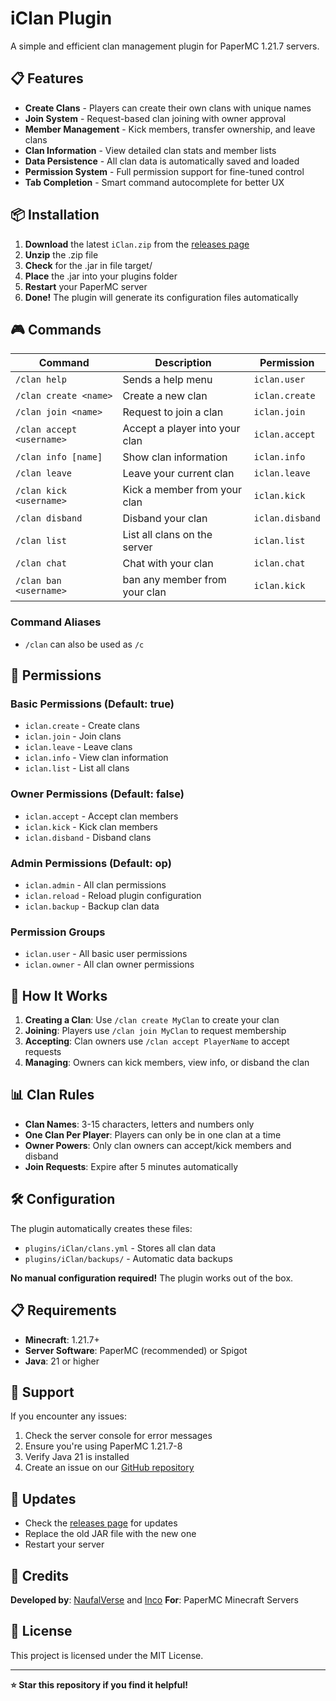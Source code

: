 # iClan Plugin

A simple and efficient clan management plugin for PaperMC 1.21.7 servers.

## 📋 Features

- **Create Clans** - Players can create their own clans with unique names
- **Join System** - Request-based clan joining with owner approval
- **Member Management** - Kick members, transfer ownership, and leave clans
- **Clan Information** - View detailed clan stats and member lists
- **Data Persistence** - All clan data is automatically saved and loaded
- **Permission System** - Full permission support for fine-tuned control
- **Tab Completion** - Smart command autocomplete for better UX

## 📦 Installation

1. **Download** the latest `iClan.zip` from the [releases page](https://github.com/PavTheProgrammer89/Clan-Plugin/releases)
2. **Unzip** the .zip file
3. **Check** for the .jar in file target/
4. **Place** the .jar into your plugins folder
5. **Restart** your PaperMC server
6. **Done!** The plugin will generate its configuration files automatically

## 🎮 Commands

| Command                   | Description                    | Permission      |
|---------------------------|--------------------------------|-----------------|
| `/clan help`              | Sends a help menu              | `iclan.user`    |
| `/clan create <name>`     | Create a new clan              | `iclan.create`  |
| `/clan join <name>`       | Request to join a clan         | `iclan.join`    |
| `/clan accept <username>` | Accept a player into your clan | `iclan.accept`  |
| `/clan info [name]`       | Show clan information          | `iclan.info`    |
| `/clan leave`             | Leave your current clan        | `iclan.leave`   |
| `/clan kick <username>`   | Kick a member from your clan   | `iclan.kick`    |
| `/clan disband`           | Disband your clan              | `iclan.disband` |
| `/clan list`              | List all clans on the server   | `iclan.list`    |
| `/clan chat`              | Chat with your clan            | `iclan.chat`    |
| `/clan ban <username>`    | ban any member from your clan  | `iclan.kick`    |

### Command Aliases
- `/clan` can also be used as `/c`

## 🔐 Permissions

### Basic Permissions (Default: true)
- `iclan.create` - Create clans
- `iclan.join` - Join clans
- `iclan.leave` - Leave clans
- `iclan.info` - View clan information
- `iclan.list` - List all clans

### Owner Permissions (Default: false)
- `iclan.accept` - Accept clan members
- `iclan.kick` - Kick clan members
- `iclan.disband` - Disband clans

### Admin Permissions (Default: op)
- `iclan.admin` - All clan permissions
- `iclan.reload` - Reload plugin configuration
- `iclan.backup` - Backup clan data

### Permission Groups
- `iclan.user` - All basic user permissions
- `iclan.owner` - All clan owner permissions

## 🎯 How It Works

1. **Creating a Clan**: Use `/clan create MyClan` to create your clan
2. **Joining**: Players use `/clan join MyClan` to request membership
3. **Accepting**: Clan owners use `/clan accept PlayerName` to accept requests
4. **Managing**: Owners can kick members, view info, or disband the clan

## 📊 Clan Rules

- **Clan Names**: 3-15 characters, letters and numbers only
- **One Clan Per Player**: Players can only be in one clan at a time
- **Owner Powers**: Only clan owners can accept/kick members and disband
- **Join Requests**: Expire after 5 minutes automatically

## 🛠️ Configuration

The plugin automatically creates these files:
- `plugins/iClan/clans.yml` - Stores all clan data
- `plugins/iClan/backups/` - Automatic data backups

**No manual configuration required!** The plugin works out of the box.

## 📋 Requirements

- **Minecraft**: 1.21.7+
- **Server Software**: PaperMC (recommended) or Spigot
- **Java**: 21 or higher

## 🐛 Support

If you encounter any issues:

1. Check the server console for error messages
2. Ensure you're using PaperMC 1.21.7-8
3. Verify Java 21 is installed
4. Create an issue on our [GitHub repository](https://github.com/PavTheProgrammer89/Clan-Plugin/issues)

## 🔄 Updates

- Check the [releases page](https://github.com/PavTheProgrammer89/Clan-Plugin/releases) for updates
- Replace the old JAR file with the new one
- Restart your server

## 👥 Credits

**Developed by**: [NaufalVerse](https://github.com/NaufalVerse) and [Inco](https://www.github.com/PavTheProgrammer89)
**For**: PaperMC Minecraft Servers

## 📄 License

This project is licensed under the MIT License.

---

**⭐ Star this repository if you find it helpful!**